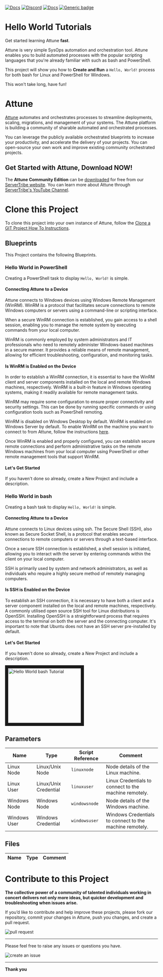 



[![Docs](https://img.shields.io/badge/docs-latest-brightgreen.svg)](http://doc.servertribe.com)
[![Discord](https://img.shields.io/discord/844971127703994369)](http://discord.servertribe.com)
[![Docs](https://img.shields.io/badge/videos-watch-brightgreen.svg)](https://www.youtube.com/@servertribe)
[![Generic badge](https://img.shields.io/badge/download-latest-brightgreen.svg)](https://www.servertribe.com/community-edition/)

# Hello World Tutorials

Get started learning Attune **fast**.

Attune is very simple SysOps automation and orchestration tool. Attune 
enables you to build automated processes with the popular scripting 
languages that you're already familiar with such as bash and PowerShell.

This project will show you how to **Create and Run** a `Hello, World!` 
process for both bash for Linux and PowerShell for Windows.

This won't take long, have fun!




# Attune

[Attune](https://www.servertribe.com/)
automates and orchestrates processes to streamline deployments, scaling,
migrations, and management of your systems. The Attune platform is building a
community of sharable automated and orchestrated processes.

You can leverage the publicly available orchestrated blueprints to increase
your productivity, and accelerate the delivery of your projects. You can
open-source your own work and improve existing community orchestrated projects.

## Get Started with Attune, Download NOW!

The **Attune Community Edition** can be
[downloaded](https://www.servertribe.com/comunity-edition/)
for free from our
[ServerTribe website](https://www.servertribe.com/comunity-edition/).
You can learn more about Attune through
[ServerTribe's YouTube Channel](https://www.youtube.com/@servertribe).







# Clone this Project

To clone this project into your own instance of Attune, follow the
[Clone a GIT Project How To Instructions](https://servertribe-attune.readthedocs.io/en/latest/howto/design_workspace/clone_project.html).




## Blueprints

This Project contains the following Blueprints.



### Hello World in PowerShell

Creating a PowerShell task to display `Hello, World!` is simple.

#### Connecting Attune to a Device

Attune connects to Windows devices using Windows Remote Management 
(WinRM). WinRM is a protocol that facilitates secure connections 
to remote Windows computers or servers using a command-line or 
scripting interface.

When a secure WinRM connection is established, you gain access to a 
shell session, enabling you to manage the remote system by executing 
commands from your local computer.

WinRM is commonly employed by system administrators and IT 
professionals who need to remotely administer Windows-based 
machines in a secure manner. It provides a reliable means of 
remote management, allowing for efficient troubleshooting, 
configuration, and monitoring tasks.

#### Is WinRM is Enabled on the Device

In order to establish a WinRM connection, it is essential to have the 
WinRM client and server components installed on the local and remote 
Windows machines, respectively. WinRM is a built-in feature in Windows 
operating systems, making it readily available for remote management 
tasks.

WinRM may require some configuration to ensure proper connectivity 
and security settings. This can be done by running specific commands 
or using configuration tools such as PowerShell remoting.

WinRM is disabled on Windows Desktop by default. WinRM is enabled on 
Windows Server by default. To enable WinRM on the machine you want to 
connect to from Attune, follow the instructions 
[here](https://servertribe-attune.readthedocs.io/en/latest/howto/setup_winrm/setup_winrm_cifs_manually.html).

Once WinRM is enabled and properly configured, you can establish 
secure remote connections and perform administrative tasks on the 
remote Windows machines from your local computer using PowerShell or 
other remote management tools that support WinRM.


#### Let's Get Started

If you haven't done so already, create a New Project and include a 
description.

### Hello World in bash

Creating a bash task to display `Hello, World!` is simple.

#### Connecting Attune to a Device

Attune connects to Linux devices using ssh. The Secure Shell (SSH), 
also known as Secure Socket Shell, is a protocol that enables 
secure connections to remote computers or servers through a text-based 
interface.

Once a secure SSH connection is established, a shell session is 
initiated, allowing you to interact with the server by entering 
commands within the client on your local computer.

SSH is primarily used by system and network administrators, as 
well as individuals who require a highly secure method of remotely 
managing computers.

#### Is SSH is Enabled on the Device

To establish an SSH connection, it is necessary to have both a client 
and a server component installed on the local and remote machines, 
respectively. A commonly utilised open source SSH tool for Linux 
distributions is OpenSSH. Installing OpenSSH is a straightforward 
process that requires access to the terminal on both the server and 
the connecting computer. It's important to note that Ubuntu does not 
have an SSH server pre-installed by default.

#### Let's Get Started

If you haven't done so already, create a New Project and include a 
description.

<a href="http://www.youtube.com/watch?feature=player_embedded&v=LtnkjqieUIw
" target="_blank"><img src="http://img.youtube.com/vi/LtnkjqieUIw/0.jpg" 
alt="Hello World bash Tutorial" width="240" height="180" border="10" /></a>





## Parameters


| Name | Type | Script Reference | Comment |
| ---- | ---- | ---------------- | ------- |
| Linux Node | Linux/Unix Node | `linuxnode` | Node details of the Linux machine. |
| Linux User | Linux/Unix Credential | `linuxuser` | Linux Credentials to connect to the machine remotely. |
| Windows Node | Windows Node | `windowsnode` | Node details of the Windows machine. |
| Windows User | Windows Credential | `windowsuser` | Windows Credentials to connect to the machine remotely. |




## Files

| Name | Type | Comment |
| ---- | ---- | ------- |






# Contribute to this Project

**The collective power of a community of talented individuals working in
concert delivers not only more ideas, but quicker development and
troubleshooting when issues arise.**

If you’d like to contribute and help improve these projects, please fork our
repository, commit your changes in Attune, push you changes, and create a
pull request.

<img src="https://www.servertribe.com/wp-content/uploads/2023/02/Attune-pull-request-01.png" alt="pull request"/>

---

Please feel free to raise any issues or questions you have.

<img src="https://www.servertribe.com/wp-content/uploads/2023/02/Attune-get-help-02.png" alt="create an issue"/>


---

**Thank you**
